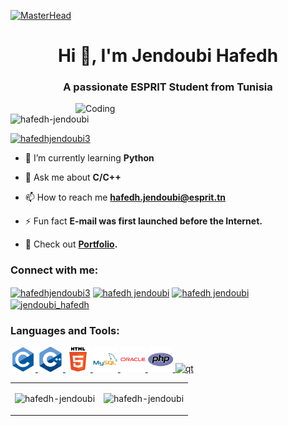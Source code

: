 [![MasterHead](https://miro.medium.com/v2/resize:fit:1400/1*i8-u-V8LTTbQwTeUwLI_BQ.gif)](https://www.linkedin.com/in/hafedh-jendoubi/)
<h1 align="center">Hi 👋, I'm Jendoubi Hafedh</h1>
<h3 align="center">A passionate ESPRIT Student from Tunisia</h3>
<img align="right" alt="Coding" width="400" src="https://media.giphy.com/media/v1.Y2lkPTc5MGI3NjExdWRsNHB1MHR5dXByNXM3a2thdmk1YWs3b2ZwaXg1NnFmc3o1czdueCZlcD12MV9pbnRlcm5hbF9naWZfYnlfaWQmY3Q9Zw/qgQUggAC3Pfv687qPC/giphy.gif">

<p align="left"> <img src="https://komarev.com/ghpvc/?username=hafedh-jendoubi&label=Profile%20views&color=0e75b6&style=flat" alt="hafedh-jendoubi" /> </p>

<p align="left"> <a href="https://twitter.com/hafedhjendoubi3" target="blank"><img src="https://img.shields.io/twitter/follow/hafedhjendoubi3?logo=twitter&style=for-the-badge" alt="hafedhjendoubi3" /></a> </p>

- 🌱 I’m currently learning **Python**

- 💬 Ask me about **C/C++**

- 📫 How to reach me **hafedh.jendoubi@esprit.tn**

- ⚡ Fun fact **E-mail was first launched before the Internet.**

- 📝 Check out **<a href="https://hafedh-jendoubi.github.io/JendoubiHafedh.github.io/">Portfolio</a>.**

<h3 align="left">Connect with me:</h3>
<p align="left">
<a href="https://twitter.com/hafedhjendoubi3" target="blank"><img align="center" src="https://raw.githubusercontent.com/rahuldkjain/github-profile-readme-generator/master/src/images/icons/Social/twitter.svg" alt="hafedhjendoubi3" height="30" width="40" /></a>
<a href="https://linkedin.com/in/hafedh-jendoubi" target="blank"><img align="center" src="https://raw.githubusercontent.com/rahuldkjain/github-profile-readme-generator/master/src/images/icons/Social/linked-in-alt.svg" alt="hafedh jendoubi" height="30" width="40" /></a>
<a href="https://fb.com/Hafedh.jendoubi.21" target="blank"><img align="center" src="https://raw.githubusercontent.com/rahuldkjain/github-profile-readme-generator/master/src/images/icons/Social/facebook.svg" alt="hafedh jendoubi" height="30" width="40" /></a>
<a href="https://instagram.com/jendoubi_hafedh" target="blank"><img align="center" src="https://raw.githubusercontent.com/rahuldkjain/github-profile-readme-generator/master/src/images/icons/Social/instagram.svg" alt="jendoubi_hafedh" height="30" width="40" /></a>
</p>

<h3 align="left">Languages and Tools:</h3>
<p align="left"> <a href="https://www.cprogramming.com/" target="_blank" rel="noreferrer"> <img src="https://raw.githubusercontent.com/devicons/devicon/master/icons/c/c-original.svg" alt="c" width="40" height="40"/> </a> <a href="https://www.w3schools.com/cpp/" target="_blank" rel="noreferrer"> <img src="https://raw.githubusercontent.com/devicons/devicon/master/icons/cplusplus/cplusplus-original.svg" alt="cplusplus" width="40" height="40"/> </a> <a href="https://www.w3.org/html/" target="_blank" rel="noreferrer"> <img src="https://raw.githubusercontent.com/devicons/devicon/master/icons/html5/html5-original-wordmark.svg" alt="html5" width="40" height="40"/> </a> <a href="https://www.mysql.com/" target="_blank" rel="noreferrer"> <img src="https://raw.githubusercontent.com/devicons/devicon/master/icons/mysql/mysql-original-wordmark.svg" alt="mysql" width="40" height="40"/> </a> <a href="https://www.oracle.com/" target="_blank" rel="noreferrer"> <img src="https://raw.githubusercontent.com/devicons/devicon/master/icons/oracle/oracle-original.svg" alt="oracle" width="40" height="40"/> </a> <a href="https://www.php.net" target="_blank" rel="noreferrer"> <img src="https://raw.githubusercontent.com/devicons/devicon/master/icons/php/php-original.svg" alt="php" width="40" height="40"/> </a> <a href="https://www.qt.io/" target="_blank" rel="noreferrer"> <img src="https://upload.wikimedia.org/wikipedia/commons/0/0b/Qt_logo_2016.svg" alt="qt" width="40" height="40"/> </a> </p>

<table>
  <tr>
    <td><p><img src="https://github-readme-stats.vercel.app/api?username=hafedh-jendoubi&show_icons=true&theme=radical&locale=en" alt="hafedh-jendoubi" /></p></td>
    <td><p><img src="https://github-readme-streak-stats.herokuapp.com/?user=hafedh-jendoubi&theme=radical&" alt="hafedh-jendoubi" /></p></td>
  </tr>
</table>
